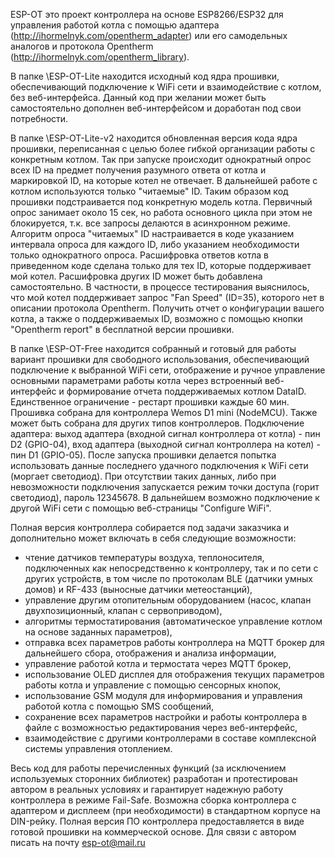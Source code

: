 
ESP-OT это проект контроллера на основе ESP8266/ESP32 для управления работой котла с помощью адаптера (http://ihormelnyk.com/opentherm_adapter)
или его самодельных аналогов и протокола Opentherm (http://ihormelnyk.com/opentherm_library).

В папке \ESP-OT-Lite находится исходный код ядра прошивки, обеспечивающий подключение к WiFi сети и взаимодействие с котлом, 
без веб-интерфейса. Данный код при желании может быть самостоятельно дополнен веб-интерфейсом и доработан под свои потребности.

В папке \ESP-OT-Lite-v2 находится обновленная версия кода ядра прошивки, переписанная с целью более гибкой организации работы с конкретным котлом.
Так при запуске происходит однократный опрос всех ID на предмет получения разумного ответа от котла и маркировкой ID, на которые котел не отвечает.
В дальнейшей работе с котлом используются только "читаемые" ID. Таким образом код прошивки подстраивается под конкретную модель котла.
Первичный опрос занимает около 15 сек, но работа основного цикла при этом не блокируется, т.к. все запросы делаются в асинхронном режиме.
Алгоритм опроса "читаемых" ID настраивается в коде указанием интервала опроса для каждого ID, либо указанием необходимости только однократного опроса.
Расшифровка ответов котла в приведенном коде сделана только для тех ID, которые поддерживает мой котел. Расшифровка других ID может быть добавлена самостоятельно.
В частности, в процессе тестирования выяснилось, что мой котел поддерживает запрос "Fan Speed" (ID=35), которого нет в описании протокола Opentherm.
Получить отчет о конфигурации вашего котла, а также о поддерживаемых ID, возможно с помощью кнопки "Opentherm report" в бесплатной версии прошивки.

В папке \ESP-OT-Free находится собранный и готовый для работы вариант прошивки для свободного использования, обеспечивающий
подключение к выбранной WiFi сети, отображение и ручное управление основными параметрами работы котла через встроенный веб-интерфейс и 
формирование отчета поддерживаемых котлом DataID. Единственное ограничение - рестарт прошивки каждые 60 мин. 
Прошивка собрана для контроллера Wemos D1 mini (NodeMCU). Также может быть собрана для других типов контроллеров.
Подключение адаптера: выход адаптера (входной сигнал контроллера от котла) - пин D2 (GPIO-04), 
вход адаптера (выходной сигнал контроллера на котел) - пин D1 (GPIO-05).
После запуска прошивки делается попытка использовать данные последнего удачного подключения к WiFi сети (моргает светодиод).
При отсутствии таких данных, либо при невозможности подключения запускается режим точки доступа (горит светодиод), пароль 12345678.
В дальнейшем возможно подключение к другой WiFi сети с помощью веб-страницы "Configure WiFi".

Полная версия контроллера собирается под задачи заказчика и дополнительно может включать в себя следующие возможности:
- чтение датчиков температуры воздуха, теплоносителя, подключенных как непосредственно к контроллеру, 
так и по сети с других устройств, в том числе по протоколам BLE (датчики умных домов) и RF-433 (выносные датчики метеостанций),
- управление другим отопительным оборудованием (насос, клапан двухпозиционный, клапан с сервоприводом),
- алгоритмы термостатирования (автоматическое управление котлом на основе заданных параметров),
- отправка всех параметров работы контроллера на MQTT брокер для дальнейшего сбора, отображения и анализа информации,
- управление работой котла и термостата через MQTT брокер,
- использование OLED дисплея для отображения текущих параметров работы котла и управление с помощью сенсорных кнопок,
- использование GSM модуля для информирования и управления работой котла с помощью SMS сообщений,
- сохранение всех параметров настройки и работы контроллера в файле с возможностью редактирования через веб-интерфейс,
- взаимодействие с другими контроллерами в составе комплексной системы управления отоплением.

Весь код для работы перечисленных функций (за исключением используемых сторонних библиотек) разработан и протестирован 
автором в реальных условиях и гарантирует надежную работу контроллера в режиме Fail-Safe.
Возможна сборка контроллера с адаптером и дисплеем (при необходимости) в стандартном корпусе на DIN-рейку.
Полная версия ПО контроллера предоставляется в виде готовой прошивки на коммерческой основе.
Для связи с автором писать на почту esp-ot@mail.ru


